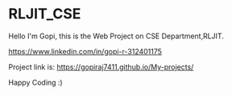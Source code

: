 # RLJIT_CSE

 Hello I'm Gopi, this is the  Web Project on CSE Department,RLJIT. 
 
 https://www.linkedin.com/in/gopi-r-312401175
 
 Project link is: https://gopiraj7411.github.io/My-projects/
 
  Happy Coding :) 
